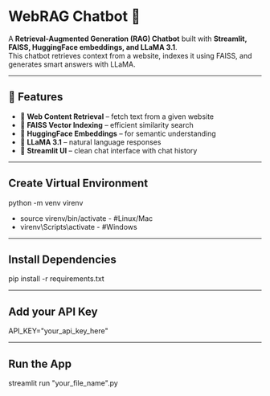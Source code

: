 # WebRAG Chatbot 🤖

A **Retrieval-Augmented Generation (RAG) Chatbot** built with **Streamlit, FAISS, HuggingFace embeddings, and LLaMA 3.1**.  
This chatbot retrieves context from a website, indexes it using FAISS, and generates smart answers with LLaMA.  

---

## 🚀 Features
- 🔎 **Web Content Retrieval** – fetch text from a given website  
- 📂 **FAISS Vector Indexing** – efficient similarity search  
- 🧠 **HuggingFace Embeddings** – for semantic understanding  
- 💬 **LLaMA 3.1** – natural language responses  
- 🎨 **Streamlit UI** – clean chat interface with chat history  


---

## Create Virtual Environment
python -m venv virenv
- source virenv/bin/activate - #Linux/Mac
- virenv\Scripts\activate   -  #Windows


----


## Install Dependencies
pip install -r requirements.txt


----

## Add your API Key 
API_KEY="your_api_key_here"

----

## Run the App
streamlit run "your_file_name".py
